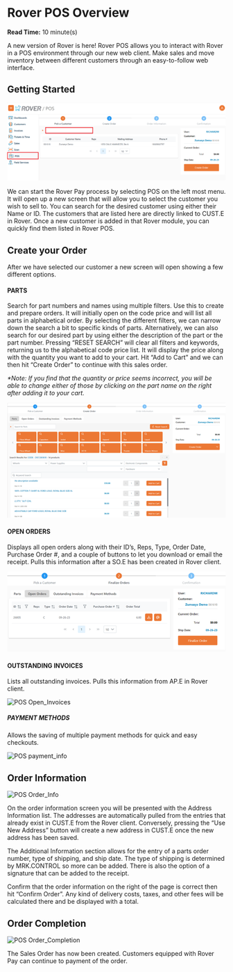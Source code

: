 # Rover POS Overview

<PageHeader />

**Read Time:** 10 minute(s)

A new version of Rover is here! Rover POS allows you to interact with Rover in a POS environment through our new web client.  Make sales and move inventory between different customers through an easy-to-follow web interface.


## Getting Started

![POS Screen](./RPOS-homescreen.png)

We can start the Rover Pay process by selecting POS on the left most menu.  It will open up a new screen that will allow you to select the customer you wish to sell to. You can search for the desired customer using either their Name or ID.  The customers that are listed here are directly linked to CUST.E in Rover. Once a new customer is added in that Rover module, you can quickly find them listed in Rover POS. 


## Create your Order

After we have selected our customer a new screen will open showing a few different options. 

#### PARTS 
Search for part numbers and names using multiple filters. Use this to create and prepare orders.  It will initially open on the code price and will list all parts in alphabetical order.  By selecting the different filters, we can narrow down the search a bit to specific kinds of parts.
Alternatively, we can also search for our desired part by using either the description of the part or the part number.  Pressing “RESET SEARCH” will clear all filters and keywords, returning us to the alphabetical code price list.
It will display the price along with the quantity you want to add to your cart. Hit “Add to Cart” and we can then hit “Create Order” to continue with this sales order. 

_\*Note: If you find that the quantity or price seems incorrect, you will be able to change either of those by clicking on the part name on the right after adding it to your cart._

![POS Menu](./RPOS-itempicker.png)


#### OPEN ORDERS 
Displays all open orders along with their ID’s, Reps, Type, Order Date, Purchase Order #, and a couple of buttons to let you download or email the receipt. Pulls this information after a SO.E has been created in Rover client. 
 
![POS Open_Orders](./RPOS-openorders.png)

#### OUTSTANDING INVOICES 
Lists all outstanding invoices. Pulls this information from AP.E in Rover client. 

 ![POS Open_Invoices](./RPOS-openinvoices.jpg)

##### PAYMENT METHODS
Allows the saving of multiple payment methods for quick and easy checkouts. 

![POS payment_info](./RPOS-paymentinfo.jpg)


## Order Information

![POS Order_Info](./RPOS-orderinfo.jpg)
 
On the order information screen you will be presented with the Address Information list.  The addresses are automatically pulled from the entries that already exist in CUST.E from the Rover client. Conversely, pressing the “Use New Address” button will create a new address in CUST.E once the new address has been saved. 

The Additional Information section allows for the entry of a parts order number, type of shipping, and ship date. The type of shipping is determined by MRK.CONTROL so more can be added.  There is also the option of a signature that can be added to the receipt. 

Confirm that the order information on the right of the page is correct then hit “Confirm Order”. Any kind of delivery costs, taxes, and other fees will be calculated there and be displayed with a total. 


## Order Completion

![POS Order_Completion](./RPOS-ordercomplete.jpg)

The Sales Order has now been created.  Customers equipped with Rover Pay can continue to payment of the order. 


